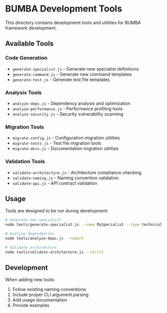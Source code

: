 # BUMBA Development Tools

This directory contains development tools and utilities for BUMBA framework development.

## Available Tools

### Code Generation
- `generate-specialist.js` - Generate new specialist definitions
- `generate-command.js` - Generate new command templates
- `generate-test.js` - Generate test file templates

### Analysis Tools
- `analyze-deps.js` - Dependency analysis and optimization
- `analyze-performance.js` - Performance profiling tools
- `analyze-security.js` - Security vulnerability scanning

### Migration Tools
- `migrate-config.js` - Configuration migration utilities
- `migrate-tests.js` - Test file migration tools
- `migrate-docs.js` - Documentation migration utilities

### Validation Tools
- `validate-architecture.js` - Architecture compliance checking
- `validate-naming.js` - Naming convention validation
- `validate-api.js` - API contract validation

## Usage

Tools are designed to be run during development:

```bash
# Generate new specialist
node tools/generate-specialist.js --name MySpecialist --type technical

# Analyze dependencies
node tools/analyze-deps.js --report

# Validate architecture
node tools/validate-architecture.js --strict
```

## Development

When adding new tools:
1. Follow existing naming conventions
2. Include proper CLI argument parsing
3. Add usage documentation
4. Provide examples